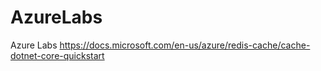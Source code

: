 # AzureLabs
Azure Labs
https://docs.microsoft.com/en-us/azure/redis-cache/cache-dotnet-core-quickstart
